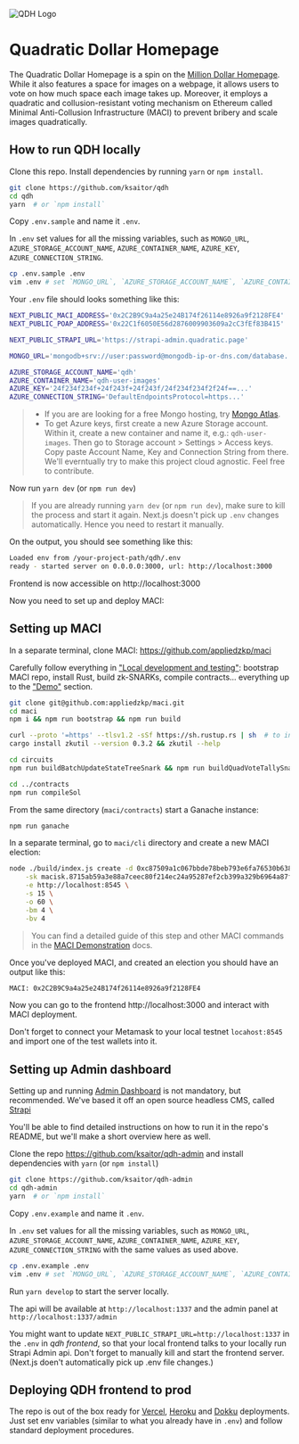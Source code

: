 ![QDH Logo](https://quadratic.page/ballot-box-emoji.png)

# Quadratic Dollar Homepage

The Quadratic Dollar Homepage is a spin on the [Million Dollar Homepage](http://www.milliondollarhomepage.com/). While
it also features a space for images on a webpage, it allows users to vote on how much space each image takes up.
Moreover, it employs a quadratic and collusion-resistant voting mechanism on Ethereum called Minimal Anti-Collusion
Infrastructure (MACI) to prevent bribery and scale images quadratically.

## How to run QDH locally

Clone this repo. Install dependencies by running `yarn` or `npm install`.

```bash
git clone https://github.com/ksaitor/qdh
cd qdh
yarn  # or `npm install`
```

Copy `.env.sample` and name it `.env`.

In `.env` set values for all the missing variables, such as `MONGO_URL`, `AZURE_STORAGE_ACCOUNT_NAME`,
`AZURE_CONTAINER_NAME`, `AZURE_KEY`, `AZURE_CONNECTION_STRING`.

```bash
cp .env.sample .env
vim .env # set `MONGO_URL`, `AZURE_STORAGE_ACCOUNT_NAME`, `AZURE_CONTAINER_NAME`, `AZURE_KEY`, `AZURE_CONNECTION_STRING`.
```

Your `.env` file should looks something like this:
```bash
NEXT_PUBLIC_MACI_ADDRESS='0x2C2B9C9a4a25e24B174f26114e8926a9f2128FE4'
NEXT_PUBLIC_POAP_ADDRESS='0x22C1f6050E56d2876009903609a2cC3fEf83B415'

NEXT_PUBLIC_STRAPI_URL='https://strapi-admin.quadratic.page'

MONGO_URL='mongodb+srv://user:password@mongodb-ip-or-dns.com/database...'

AZURE_STORAGE_ACCOUNT_NAME='qdh'
AZURE_CONTAINER_NAME='qdh-user-images'
AZURE_KEY='24f234f234f+24f243f+24f243f/24f234f234f2f24f==...'
AZURE_CONNECTION_STRING='DefaultEndpointsProtocol=https...'
```

> - If you are are looking for a free Mongo hosting, try [Mongo Atlas](https://www.mongodb.com/cloud/atlas).
> - To get Azure keys, first create a new Azure Storage account. Within it, create a new container and name it, e.g.: `qdh-user-images`. Then go to Storage account > Settings > Access keys. Copy paste Account Name, Key and Connection String from there. We'll everntually try to make this project cloud agnostic. Feel free to contribute.


Now run `yarn dev` (or `npm run dev`)

> If you are already running `yarn dev` (or `npm run dev`), make sure to kill the process and start it again. Next.js doesn't pick up `.env` changes automatically. Hence you need to restart it manually.

On the output, you should see something like this:

```bash
Loaded env from /your-project-path/qdh/.env
ready - started server on 0.0.0.0:3000, url: http://localhost:3000
```

Frontend is now accessible on http://localhost:3000

Now you need to set up and deploy MACI:

## Setting up MACI

In a separate terminal, clone MACI: https://github.com/appliedzkp/maci

Carefully follow everything in ["Local development and testing"](https://github.com/appliedzkp/maci#local-development-and-testing): bootstrap MACI repo, install Rust, build zk-SNARKs, compile contracts... everything up to the ["Demo"](https://github.com/appliedzkp/maci#demo) section.

```bash
git clone git@github.com:appliedzkp/maci.git
cd maci
npm i && npm run bootstrap && npm run build

curl --proto '=https' --tlsv1.2 -sSf https://sh.rustup.rs | sh  # to install Rust
cargo install zkutil --version 0.3.2 && zkutil --help

cd circuits
npm run buildBatchUpdateStateTreeSnark && npm run buildQuadVoteTallySnark

cd ../contracts
npm run compileSol
```

From the same directory (`maci/contracts`) start a Ganache instance:

```bash
npm run ganache
```

In a separate terminal, go to `maci/cli` directory and create a new MACI election:

```bash
node ./build/index.js create -d 0xc87509a1c067bbde78beb793e6fa76530b6382a4c0241e5e4a9ec0a0f44dc0d3 \
	-sk macisk.8715ab59a3e88a7ceec80f214ec24a95287ef2cb399a329b6964a87f85cf51c \
	-e http://localhost:8545 \
	-s 15 \
	-o 60 \
	-bm 4 \
	-bv 4
```
> You can find a detailed guide of this step and other MACI commands in the [MACI Demonstration](https://github.com/appliedzkp/maci/tree/master/cli#demonstration) docs.

Once you've deployed MACI, and created an election you should have an output like this:

```bash
MACI: 0x2C2B9C9a4a25e24B174f26114e8926a9f2128FE4
```

Now you can go to the frontend http://localhost:3000 and interact with MACI deployment.

Don't forget to connect your Metamask to your local testnet `locahost:8545` and import one of the test wallets into it.


## Setting up Admin dashboard

Setting up and running [Admin Dashboard](https://github.com/ksaitor/qdh-admin) is not mandatory, but recommended. We've based it off an open source headless
CMS, called [Strapi](https://strapi.io/)

You'll be able to find detailed instructions on how to run it in the repo's README, but we'll make a short overview here as well.

Clone the repo https://github.com/ksaitor/qdh-admin and install dependencies with `yarn` (or `npm install`)
```bash
git clone https://github.com/ksaitor/qdh-admin
cd qdh-admin
yarn  # or `npm install`
```

Copy `.env.example` and name it `.env`.

In `.env` set values for all the missing variables, such as `MONGO_URL`, `AZURE_STORAGE_ACCOUNT_NAME`,
`AZURE_CONTAINER_NAME`, `AZURE_KEY`, `AZURE_CONNECTION_STRING` with the same values as used above.

```bash
cp .env.example .env
vim .env # set `MONGO_URL`, `AZURE_STORAGE_ACCOUNT_NAME`, `AZURE_CONTAINER_NAME`, `AZURE_KEY`, `AZURE_CONNECTION_STRING`.
```

Run `yarn develop` to start the server locally.

The api will be available at `http://localhost:1337` and the admin panel at `http://localhost:1337/admin`

You might want to update `NEXT_PUBLIC_STRAPI_URL=http://localhost:1337` in the `.env` in _qdh frontend_, so that your local frontend talks to your locally run Strapi Admin api. Don't forget to manually kill and start the frontend server. (Next.js doen't automatically pick up .env file changes.)


## Deploying QDH frontend to prod

The repo is out of the box ready for [Vercel](https://vercel.io), [Heroku](https://heroku.com) and [Dokku](https://github.com/dokku/dokku) deployments. Just set env variables (similar to what you already have in `.env`) and follow standard deployment procedures.
